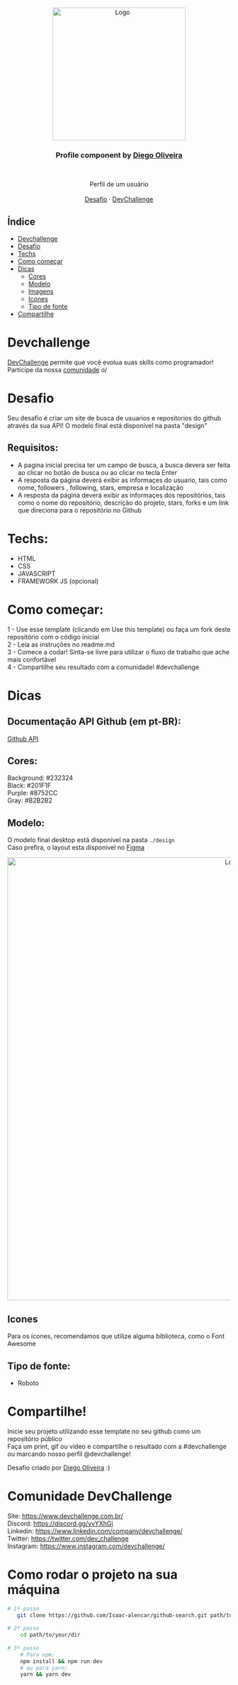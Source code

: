 <br />
<p align="center">
    <img src="./.github/logo-horizontal.svg" alt="Logo" width="300">
    <br />

  <h3 align="center">Profile component by <a href="https://github.com/Diegooliveyra">Diego Oliveira</a></h3>
 <br />
  <p align="center">
     Perfil de um usuário
       <br />
    <br />
    <a href="https://github.com/Diegooliveyra/Github_Search">Desafio</a>
    ·
    <a href="https://www.devchallenge.com.br/">DevChallenge</a>
  </p>
</p>

## Índice

* [Devchallenge](#devchallenge) 
* [Desafio](#desafio)
* [Techs](#techs)
* [Como começar](#como-começar)
* [Dicas](#dicas)  
  * [Cores](#cores)
  * [Modelo](#modelo)
  * [Imagens](#imagens)
  * [Icones](#icones)
  * [Tipo de fonte](#tipo-de-fonte)
* [Compartilhe](#compartilhe)

# Devchallenge
<a href="https://devchallenge.now.sh/"> DevChallenge</a> permite que você evolua suas skills como programador! Participe da nossa <a href="https://discord.gg/yvYXhGj">comunidade</a> o/

# Desafio
Seu desafio é criar um site de busca de usuarios e repositorios do github através da sua API! O modelo final está disponível na pasta "design"

## Requisitos:
- A pagina inicial precisa ter um campo de busca, a busca devera ser feita ao clicar no botão de busca ou ao clicar no tecla Enter<br>
- A resposta da página deverá exibir as informaçes do usuario, tais como nome, followers , following, stars, empresa e localização<br>
- A resposta da página deverá exibir as informaçes dos repositórios, tais como o nome do repositório, descrição do projeto, stars, forks e um link que direciona para o repositório no Github<br>


# Techs: 
- HTML
- CSS
- JAVASCRIPT
- FRAMEWORK JS (opcional)


# Como começar:
1 - Use esse template (clicando em Use this template) ou faça um fork deste repositório com o código inicial<br>
2 - Leia as instruções no readme.md<br>
3 - Comece a codar! Sinta-se livre para utilizar o fluxo de trabalho que ache mais confortável<br>
4 - Compartilhe seu resultado com a comunidade! #devchallenge

# Dicas

## Documentação API Github (em pt-BR):

<a href="https://docs.github.com/pt/rest/guides/getting-started-with-the-rest-api">Github API</a>


## Cores:
Background: #232324<br>
Black: #201F1F<br>
Purple: #8752CC<br>
Gray: #B2B2B2<br>


## Modelo:
O modelo final desktop está disponível na pasta `./design`<br>
Caso prefira, o layout esta disponivel no <a href="https://www.figma.com/file/m5JYqvEa6Zi4zZ7kkfMYJ1/Github-Search?node-id=3%3A28"> Figma </a><br>

<p align="center">
    <img src="./.github/layout.png" alt="Logo" width="1000">
</p>

## Icones
Para os ícones, recomendamos que utilize alguma biblioteca, como o Font Awesome

## Tipo de fonte:
- Roboto

# Compartilhe!
Inicie seu projeto utilizando esse template no seu github como um repositório público<br>
Faça um print, gif ou vídeo e compartilhe o resultado com a #devchallenge ou marcando nosso perfil @devchallenge!<br>

Desafio criado por  <a href="https://www.linkedin.com/in/diego-de-oliveira-brito/">Diego Oliveira</a> :)

# Comunidade DevChallenge
Site: https://www.devchallenge.com.br/ <br>
Discord: https://discord.gg/yvYXhGj <br>
Linkedin: https://www.linkedin.com/company/devchallenge/<br>
Twitter: https://twitter.com/dev_challenge<br>
Instagram: https://www.instagram.com/devchallenge/<br>

# Como rodar o projeto na sua máquina

```bash
# 1º passo
   git clone https://github.com/Isaac-alencar/github-search.git path/to/your/dir
   
# 2º passo
    cd path/to/your/dir
    
# 3º passo
    # Para npm:
    npm install && npm run dev
    # ou para yarn:
    yarn && yarn dev
```


